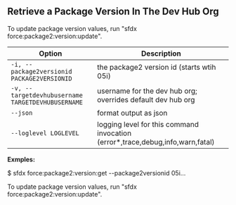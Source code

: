 ## Retrieve a Package Version In The Dev Hub Org

To update package version values, run "sfdx force:package2:version:update".



Option | Description
--- | --- 
```-i, --package2versionid PACKAGE2VERSIONID``` | the package2 version id (starts wtih 05i)
```-v, --targetdevhubusername TARGETDEVHUBUSERNAME``` | username for the dev hub org; overrides default dev hub org
```--json``` | format output as json
```--loglevel LOGLEVEL``` | logging level for this command invocation (error*,trace,debug,info,warn,fatal)


__Exmples:__ 

$ sfdx force:package2:version:get --package2versionid 05i...

To update package version values, run "sfdx force:package2:version:update".


